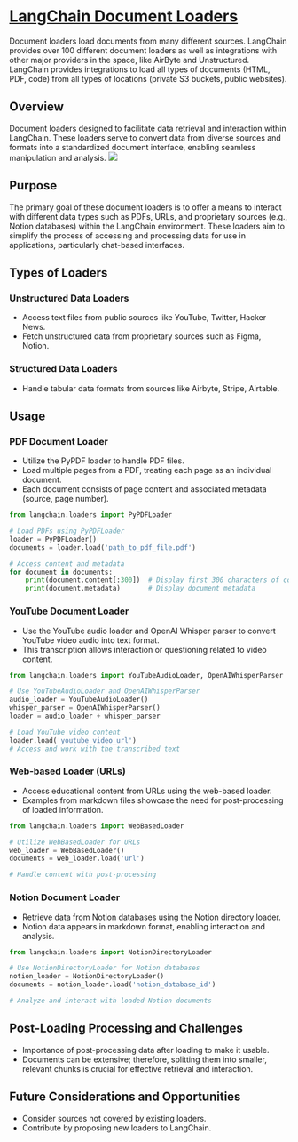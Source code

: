 # [LangChain Document Loaders](https://python.langchain.com/docs/modules/data_connection/document_loaders/)
Document loaders load documents from many different sources. LangChain provides over 100 different document loaders as well as integrations with other major providers in the space, like AirByte and Unstructured. LangChain provides integrations to load all types of documents (HTML, PDF, code) from all types of locations (private S3 buckets, public websites).
## Overview
Document loaders designed to facilitate data retrieval and interaction within LangChain. These loaders serve to convert data from diverse sources and formats into a standardized document interface, enabling seamless manipulation and analysis.
![](https://python.langchain.com/assets/images/data_connection-c42d68c3d092b85f50d08d4cc171fc25.jpg)
## Purpose
The primary goal of these document loaders is to offer a means to interact with different data types such as PDFs, URLs, and proprietary sources (e.g., Notion databases) within the LangChain environment. These loaders aim to simplify the process of accessing and processing data for use in applications, particularly chat-based interfaces.

## Types of Loaders
### Unstructured Data Loaders
- Access text files from public sources like YouTube, Twitter, Hacker News.
- Fetch unstructured data from proprietary sources such as Figma, Notion.

### Structured Data Loaders
- Handle tabular data formats from sources like Airbyte, Stripe, Airtable.

## Usage
### PDF Document Loader
- Utilize the PyPDF loader to handle PDF files.
- Load multiple pages from a PDF, treating each page as an individual document.
- Each document consists of page content and associated metadata (source, page number).
```Python
from langchain.loaders import PyPDFLoader

# Load PDFs using PyPDFLoader
loader = PyPDFLoader()
documents = loader.load('path_to_pdf_file.pdf')

# Access content and metadata
for document in documents:
    print(document.content[:300])  # Display first 300 characters of content
    print(document.metadata)       # Display document metadata
```

### YouTube Document Loader
- Use the YouTube audio loader and OpenAI Whisper parser to convert YouTube video audio into text format.
- This transcription allows interaction or questioning related to video content.
```python
from langchain.loaders import YouTubeAudioLoader, OpenAIWhisperParser

# Use YouTubeAudioLoader and OpenAIWhisperParser
audio_loader = YouTubeAudioLoader()
whisper_parser = OpenAIWhisperParser()
loader = audio_loader + whisper_parser

# Load YouTube video content
loader.load('youtube_video_url')
# Access and work with the transcribed text
```
### Web-based Loader (URLs)
- Access educational content from URLs using the web-based loader.
- Examples from markdown files showcase the need for post-processing of loaded information.
```python
from langchain.loaders import WebBasedLoader

# Utilize WebBasedLoader for URLs
web_loader = WebBasedLoader()
documents = web_loader.load('url')

# Handle content with post-processing
```
### Notion Document Loader
- Retrieve data from Notion databases using the Notion directory loader.
- Notion data appears in markdown format, enabling interaction and analysis.
```python
from langchain.loaders import NotionDirectoryLoader

# Use NotionDirectoryLoader for Notion databases
notion_loader = NotionDirectoryLoader()
documents = notion_loader.load('notion_database_id')

# Analyze and interact with loaded Notion documents
```

## Post-Loading Processing and Challenges
- Importance of post-processing data after loading to make it usable.
- Documents can be extensive; therefore, splitting them into smaller, relevant chunks is crucial for effective retrieval and interaction.

## Future Considerations and Opportunities
- Consider sources not covered by existing loaders.
- Contribute by proposing new loaders to LangChain.
